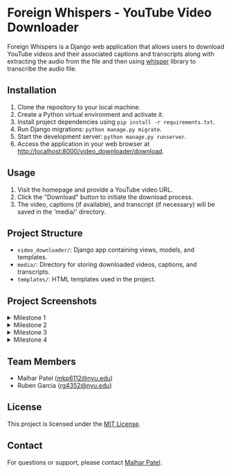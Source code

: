 # Foreign Whispers - YouTube Video Downloader

Foreign Whispers is a Django web application that allows users to download YouTube videos and their associated captions and transcripts along with extracting the audio from the file and then using [whisper](https://github.com/openai/whisper) library to transcribe the audio file.

## Installation

1. Clone the repository to your local machine.
2. Create a Python virtual environment and activate it.
3. Install project dependencies using `pip install -r requirements.txt`.
4. Run Django migrations: `python manage.py migrate`.
5. Start the development server: `python manage.py runserver`.
6. Access the application in your web browser at [http://localhost:8000/video_downloader/download](http://localhost:8000/video_downloader/download/).

## Usage

1. Visit the homepage and provide a YouTube video URL.
2. Click the "Download" button to initiate the download process.
3. The video, captions (if available), and transcript (if necessary) will be saved in the 'media/' directory.

## Project Structure

- `video_downloader/`: Django app containing views, models, and templates.
- `media/`: Directory for storing downloaded videos, captions, and transcripts.
- `templates/`: HTML templates used in the project.

## Project Screenshots

<details>
<summary>Milestone 1</summary>
  
![image](https://github.com/Leofierus/foreign-whispers/assets/51908556/d0e3fcac-bd56-4aa2-846f-4bbd6e03b50d)
![image](https://github.com/Leofierus/foreign-whispers/assets/51908556/c5b10734-8e21-4a69-9e43-38b7dafae349)
![image](https://github.com/Leofierus/foreign-whispers/assets/51908556/1fc2c275-4161-499f-bb95-e8dd96e912c8)
![image](https://github.com/Leofierus/foreign-whispers/assets/51908556/704e92ed-1146-4af5-ad6f-10089de3afe1)
</details>

<details>
<summary>Milestone 2</summary>
  
![image](https://github.com/Leofierus/foreign-whispers/assets/51908556/84728d52-3755-4024-8d8a-298f3d56f51a)
![image](https://github.com/Leofierus/foreign-whispers/assets/51908556/c5b10734-8e21-4a69-9e43-38b7dafae349)
![image](https://github.com/Leofierus/foreign-whispers/assets/51908556/eaf2baad-9eab-4e5d-9bc4-0c528e12c769)
![image](https://github.com/Leofierus/foreign-whispers/assets/51908556/8bd6070b-dafd-4be5-adcd-24b85a60e9a2)
![image](https://github.com/Leofierus/foreign-whispers/assets/51908556/b0c984ff-3d44-4e92-ba20-87c0ab5ce9e7)
</details>

<details>
<summary>Milestone 3</summary>
  
![image](https://github.com/Leofierus/foreign-whispers/assets/51908556/ba3b6673-08d0-4eed-bc71-f159d0ae3029)
![image](https://github.com/Leofierus/foreign-whispers/assets/51908556/89ad2b5a-f262-4ecf-a7b4-1a556b2d2d6e)
![image](https://github.com/Leofierus/foreign-whispers/assets/51908556/bca1c8d2-b6f9-4c25-912d-ee1d0632f881)
</details>

<details>
<summary>Milestone 4</summary>
The application will return an audio file within the media directory of the selected translation in a .wav format.
<img width="1440" alt="Screenshot 2023-11-26 at 3 48 38 PM" src="https://github.com/Leofierus/foreign-whispers/assets/143608003/5d8272a9-3571-4c11-8dad-318b594039e9">
<img width="1440" alt="Screenshot 2023-11-26 at 3 49 11 PM" src="https://github.com/Leofierus/foreign-whispers/assets/143608003/5115426f-53d6-4118-81d5-f237e322c6d9">
</details>

## Team Members
- Malhar Patel (mkp6112@nyu.edu)
- Ruben Garcia (rg4352@nyu.edu)

## License

This project is licensed under the [MIT License](LICENSE).

## Contact

For questions or support, please contact [Malhar Patel](mailto:malhar.p@nyu.com).

